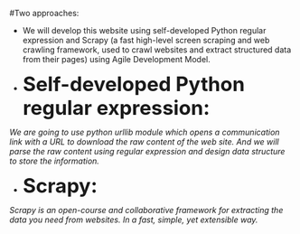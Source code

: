 #Two approaches: 
 
- We will develop this website using self-developed Python regular expression and Scrapy (a fast high-level screen scraping and web crawling framework, used to crawl websites and extract structured data from their pages) using Agile Development Model. 

- <div style="font-size:35px"><b> Self-developed Python regular expression:</b></div>
<i>We are going to use python urllib module which opens a communication link with a URL to download the raw content of the web site. And we will parse the raw content using regular expression and design data structure to store the information.</i>
 
- <div style="font-size:35px"><b>Scrapy:</b></div> 
<i>Scrapy is an open-course and collaborative framework for extracting the data you need from websites. In a fast, simple, yet extensible way.</i>

